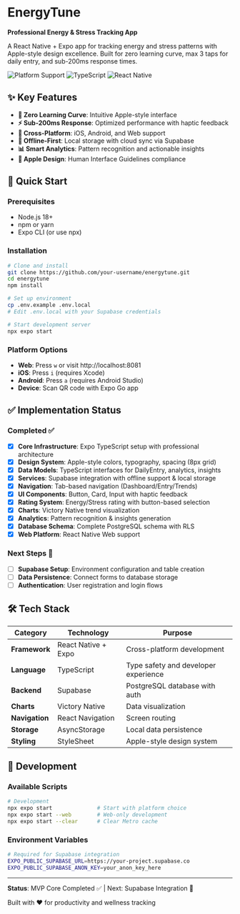 # EnergyTune

**Professional Energy & Stress Tracking App**

A React Native + Expo app for tracking energy and stress patterns with Apple-style design excellence. Built for zero learning curve, max 3 taps for daily entry, and sub-200ms response times.

![Platform Support](https://img.shields.io/badge/platform-iOS%20%7C%20Android%20%7C%20Web-blue)
![TypeScript](https://img.shields.io/badge/TypeScript-100%25-blue)
![React Native](https://img.shields.io/badge/React%20Native-Expo%20SDK%2053-purple)

## ✨ Key Features

- **🚀 Zero Learning Curve**: Intuitive Apple-style interface
- **⚡ Sub-200ms Response**: Optimized performance with haptic feedback
- **📱 Cross-Platform**: iOS, Android, and Web support
- **🔄 Offline-First**: Local storage with cloud sync via Supabase
- **📊 Smart Analytics**: Pattern recognition and actionable insights
- **🎨 Apple Design**: Human Interface Guidelines compliance

## 🚀 Quick Start

### Prerequisites

- Node.js 18+
- npm or yarn
- Expo CLI (or use npx)

### Installation

```bash
# Clone and install
git clone https://github.com/your-username/energytune.git
cd energytune
npm install

# Set up environment
cp .env.example .env.local
# Edit .env.local with your Supabase credentials

# Start development server
npx expo start
```

### Platform Options

- **Web**: Press `w` or visit http://localhost:8081
- **iOS**: Press `i` (requires Xcode)
- **Android**: Press `a` (requires Android Studio)
- **Device**: Scan QR code with Expo Go app

## ✅ Implementation Status

### Completed ✅

- [x] **Core Infrastructure**: Expo TypeScript setup with professional architecture
- [x] **Design System**: Apple-style colors, typography, spacing (8px grid)
- [x] **Data Models**: TypeScript interfaces for DailyEntry, analytics, insights
- [x] **Services**: Supabase integration with offline support & local storage
- [x] **Navigation**: Tab-based navigation (Dashboard/Entry/Trends)
- [x] **UI Components**: Button, Card, Input with haptic feedback
- [x] **Rating System**: Energy/Stress rating with button-based selection
- [x] **Charts**: Victory Native trend visualization
- [x] **Analytics**: Pattern recognition & insights generation
- [x] **Database Schema**: Complete PostgreSQL schema with RLS
- [x] **Web Platform**: React Native Web support

### Next Steps 🔄

- [ ] **Supabase Setup**: Environment configuration and table creation
- [ ] **Data Persistence**: Connect forms to database storage
- [ ] **Authentication**: User registration and login flows

## 🛠️ Tech Stack

| Category       | Technology          | Purpose                              |
| -------------- | ------------------- | ------------------------------------ |
| **Framework**  | React Native + Expo | Cross-platform development           |
| **Language**   | TypeScript          | Type safety and developer experience |
| **Backend**    | Supabase            | PostgreSQL database with auth        |
| **Charts**     | Victory Native      | Data visualization                   |
| **Navigation** | React Navigation    | Screen routing                       |
| **Storage**    | AsyncStorage        | Local data persistence               |
| **Styling**    | StyleSheet          | Apple-style design system            |

## 🔧 Development

### Available Scripts

```bash
# Development
npx expo start              # Start with platform choice
npx expo start --web        # Web-only development
npx expo start --clear      # Clear Metro cache
```

### Environment Variables

```bash
# Required for Supabase integration
EXPO_PUBLIC_SUPABASE_URL=https://your-project.supabase.co
EXPO_PUBLIC_SUPABASE_ANON_KEY=your_anon_key_here
```

---

**Status**: MVP Core Completed ✅ | Next: Supabase Integration 🔄

Built with ❤️ for productivity and wellness tracking
